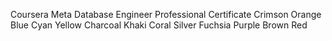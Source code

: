 Coursera Meta Database Engineer Professional Certificate
Crimson
Orange
Blue
Cyan
Yellow
Charcoal
Khaki
Coral
Silver
Fuchsia
Purple
Brown
Red